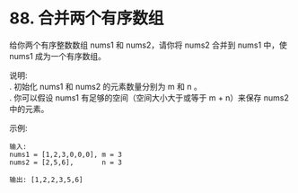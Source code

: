 # 88. 合并两个有序数组
给你两个有序整数数组 nums1 和 nums2，请你将 nums2 合并到 nums1 中，使 nums1 成为一个有序数组。

 

说明:  
. 初始化 nums1 和 nums2 的元素数量分别为 m 和 n 。  
. 你可以假设 nums1 有足够的空间（空间大小大于或等于 m + n）来保存 nums2 中的元素。
 

示例:
```
输入:
nums1 = [1,2,3,0,0,0], m = 3
nums2 = [2,5,6],       n = 3

输出: [1,2,2,3,5,6]
```